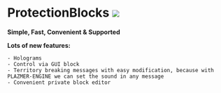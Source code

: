 # ProtectionBlocks [![](https://jitpack.io/v/getplusm/ProtectionBlocks.svg)](https://jitpack.io/#getplusm/ProtectionBlocks)
<b>Simple, Fast, Convenient & Supported</b>

<b>Lots of new features:</b>
```
- Holograms
- Control via GUI block
- Territory breaking messages with easy modification, because with PLAZMER-ENGINE we can set the sound in any message
- Convenient private block editor
